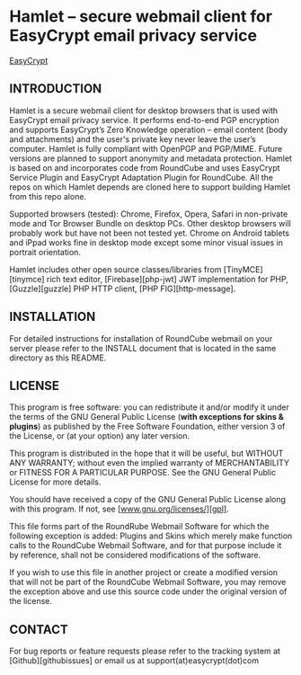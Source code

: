 Hamlet – secure webmail client for EasyCrypt email privacy service
==================================================================
[EasyCrypt](https://easycrypt.co)


INTRODUCTION
------------
Hamlet is a secure webmail client for desktop browsers that is used with EasyCrypt email privacy service. It performs end-to-end PGP encryption and supports EasyCrypt’s Zero Knowledge operation – email content (body and attachments) and the user's private key never leave the user’s computer.
Hamlet is fully compliant with OpenPGP and PGP/MIME. Future versions are planned to support anonymity and metadata protection.
Hamlet is based on and incorporates code from RoundCube and uses EasyCrypt Service Plugin and EasyCrypt Adaptation Plugin for RoundCube.
All the repos on which Hamlet depends are cloned here to support building Hamlet from this repo alone. 

Supported browsers (tested): Chrome, Firefox, Opera, Safari in non-private mode and Tor Browser Bundle on desktop PCs.
Other desktop browsers will probably work but have not been not tested yet. 
Chrome on Android tablets and iPpad works fine in desktop mode except some minor visual issues in portrait orientation.

Hamlet includes other open source classes/libraries from [TinyMCE][tinymce] rich
text editor, [Firebase][php-jwt] JWT implementation for PHP, [Guzzle][guzzle] PHP HTTP client,
[PHP FIG][http-message].

INSTALLATION
------------
For detailed instructions for installation of RoundCube webmail on your server please refer to the INSTALL document that is located in the same directory
as this README.


LICENSE
-------
This program is free software: you can redistribute it and/or modify
it under the terms of the GNU General Public License (**with exceptions
for skins & plugins**) as published by the Free Software Foundation,
either version 3 of the License, or (at your option) any later version.

This program is distributed in the hope that it will be useful,
but WITHOUT ANY WARRANTY; without even the implied warranty of
MERCHANTABILITY or FITNESS FOR A PARTICULAR PURPOSE. See the
GNU General Public License for more details.

You should have received a copy of the GNU General Public License
along with this program. If not, see [www.gnu.org/licenses/][gpl].

This file forms part of the RoundRube Webmail Software for which the
following exception is added: Plugins and Skins which merely make
function calls to the RoundCube Webmail Software, and for that purpose
include it by reference, shall not be considered modifications of
the software.

If you wish to use this file in another project or create a modified
version that will not be part of the RoundCube Webmail Software, you
may remove the exception above and use this source code under the
original version of the license.

CONTACT
-------
For bug reports or feature requests please refer to the tracking system
at [Github][githubissues] or email us at support(at)easycrypt(dot)com
